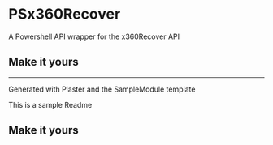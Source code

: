 # PSx360Recover

A Powershell API wrapper for the x360Recover API

## Make it yours

---
Generated with Plaster and the SampleModule template


This is a sample Readme

## Make it yours
